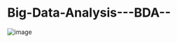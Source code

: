 # Big-Data-Analysis---BDA--

![image](https://github.com/Dare-marvel/Big-Data-Analysis---BDA--/assets/104304028/188a6822-13e2-45d9-bd60-c92f272d12d8)
